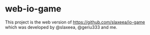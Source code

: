 # web-io-game

This project is the web version of https://github.com/slaxeea/io-game which was developed by @slaxeea, @geriu333 and me.
